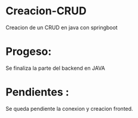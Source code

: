 # Creacion-CRUD
Creacion de un CRUD en java con springboot

# Progeso:

Se finaliza la parte del backend en JAVA

# Pendientes :
Se queda pendiente la conexion y creacion  fronted.
